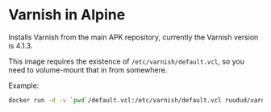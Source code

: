 # Varnish in Alpine
Installs Varnish from the main APK repository, currently the Varnish version is
4.1.3.

This image requires the existence of `/etc/varnish/default.vcl`, so you need to
volume-mount that in from somewhere.

Example:
```bash
docker run -d -v `pwd`/default.vcl:/etc/varnish/default.vcl ruudud/varnish
```
